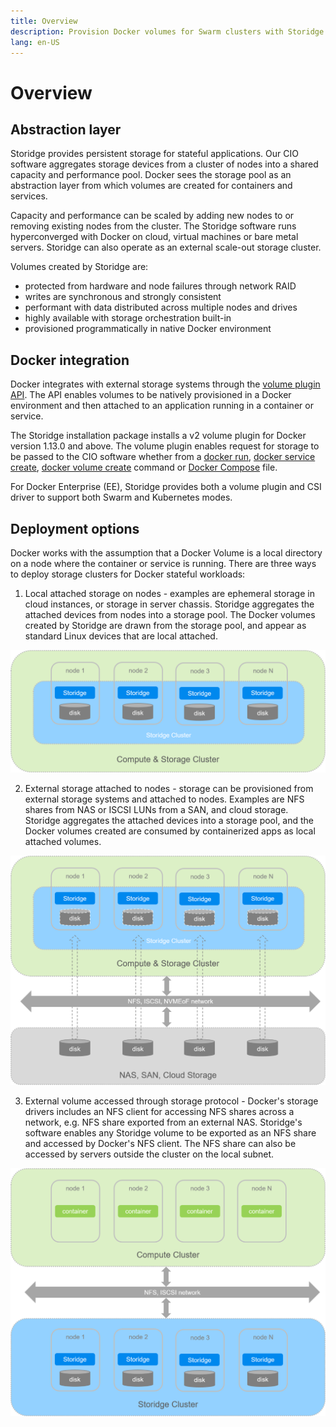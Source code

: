 ```yaml
---
title: Overview
description: Provision Docker volumes for Swarm clusters with Storidge
lang: en-US
---
```


# Overview

## Abstraction layer

Storidge provides persistent storage for stateful applications. Our CIO software aggregates storage devices from a cluster of nodes into a shared capacity and performance pool. Docker sees the storage pool as an abstraction layer from which volumes are created for containers and services.

Capacity and performance can be scaled by adding new nodes to or removing existing nodes from the cluster. The Storidge software runs hyperconverged with Docker on cloud, virtual machines or bare metal servers. Storidge can also operate as an external scale-out storage cluster.

Volumes created by Storidge are:
- protected from hardware and node failures through network RAID
- writes are synchronous and strongly consistent
- performant with data distributed across multiple nodes and drives
- highly available with storage orchestration built-in
- provisioned programmatically in native Docker environment

## Docker integration

Docker integrates with external storage systems through the [volume plugin API](https://docs.docker.com/engine/extend/plugins_volume/). The API enables volumes to be natively provisioned in a Docker environment and then attached to an application running in a container or service.

The Storidge installation package installs a v2 volume plugin for Docker version 1.13.0 and above. The volume plugin enables request for storage to be passed to the CIO software whether from a [docker run](https://docs.storidge.com/docker_volumes/volumes_for_containers.html), [docker service create](https://docs.storidge.com/docker_volumes/volumes_for_services.html), [docker volume create](https://docs.storidge.com/docker_volumes/volumes.html) command or [Docker Compose](https://docs.storidge.com/docker_volumes/volumes_for_docker_compose.html) file.

For Docker Enterprise (EE), Storidge provides both a volume plugin and CSI driver to support both Swarm and Kubernetes modes.

## Deployment options

Docker works with the assumption that a Docker Volume is a local directory on a node where the container or service is running. There are three ways to deploy storage clusters for Docker stateful workloads:

1. Local attached storage on nodes - examples are ephemeral storage in cloud instances, or storage in server chassis. Storidge aggregates the attached devices from nodes into a storage pool. The Docker volumes created by Storidge are drawn from the storage pool, and appear as standard Linux devices that are local attached.

![hyperconverged](../images/hyperconverged.png)

2. External storage attached to nodes - storage can be provisioned from external storage systems and attached to nodes. Examples are NFS shares from NAS or ISCSI LUNs from a SAN, and cloud storage. Storidge aggregates the attached devices into a storage pool, and the Docker volumes created are consumed by containerized apps as local attached volumes.

![hyperconverged](../images/network-attached.png)

3. External volume accessed through storage protocol - Docker's storage drivers includes an NFS client for accessing NFS shares across a network, e.g. NFS share exported from an external NAS. Storidge's software enables any Storidge volume to be exported as an NFS share and accessed by Docker's NFS client. The NFS share can also be accessed by servers outside the cluster on the local subnet.

![hyperconverged](../images/network-storage.png)
